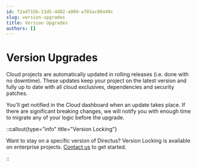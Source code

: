 ```yaml
---
id: f2ad715b-13d5-4d82-a909-a785ac80449c
slug: version-upgrades
title: Version Upgrades
authors: []
---
```

# Version Upgrades

Cloud projects are automatically updated in rolling releases (i.e. done with no downtime). These updates keep your project on the latest version and fully up to date with all cloud exclusives, dependencies and
security patches.

You'll get notified in the Cloud dashboard when an update takes place. If there are significant breaking changes, we will notify you with enough time to migrate any of your logic before the upgrade.

::callout{type="info" title="Version Locking"}

Want to stay on a specific version of Directus? Version Locking is available on enterprise projects. [Contact us](https://directus.io/contact) to get started.

::